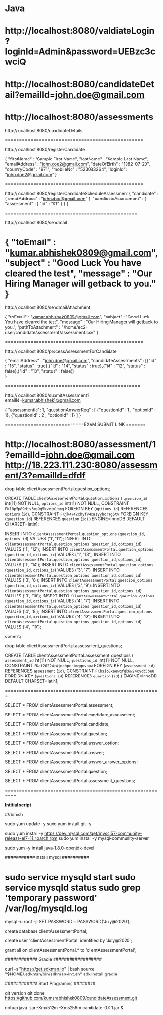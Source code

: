 
 Java 
================================================= 
http://localhost:8080/valdiateLogin?loginId=Admin&password=UEBzc3cwciQ
=================================================
http://localhost:8080/candidateDetail?emailId=john.doe@gmail.com
=================================================
http://localhost:8080/assessments
=================================================

http://localhost:8080/candidateDetails

=================================================

http://localhost:8080/registerCandidate

{
  "firstName" : "Sample First Name",
  "lastName" : "Sample Last Name",
  "emailAddress" : "john.doe2@gmail.com",
  "dateOfBirth" : "1982-07-20",
  "countryCode" : "971",
  "mobileNo" : "523083264",
  "loginId": "john.doe2@gmail.com"
}

=================================================

http://localhost:8080/registerCandidateScheduleAssessment
{
	 "candidate" : {
	  emailAddress" : "john.doe@gmail.com"
	},
	"candidateAssessment" : {
		"assessment" : {
			"id" : "01"
		}
	}
}

===============================================

http://localhost:8080/sendmail

{
	"toEmail" : "kumar.abhishek0809@gmail.com",
	"subject" : "Good Luck You have cleared the test",
	"message" : "Our Hiring Manager will getback to you."
}
===============================================

http://localhost:8080/sendmailAttachment

{
	"toEmail" : "kumar.abhishek0809@gmail.com",
	"subject" : "Good Luck You have cleared the test",
	"message" : "Our Hiring Manager will getback to you.",
	"pathToAttachment" : "/home/ec2-user/candidateAssessment/assessment.csv"
}

=================================================

http://localhost:8080/processAssessmentForCandidate 

{
   "emailAddress" : "john.doe@gmail.com",
    "candidateAssessments" : [{"id" : "15", "status" : true},{"id" : "14", "status" : true},{"id" : "12", "status" : false},{"id" : "13", "status" : false}]   
}

================================================

http://localhost:8080/submitAssessment?emailId=kumar.abhishek1@gmail.com

{
 "assessmentId": 1,
 "questionAnswerReq"  : [
	{"questionId" : 1 , "optionId" : 1},
	{"questionId" : 2 , "optionId" : 1}
 ]
}

============================EXAM SUBMIT LINK =======

http://localhost:8080/assessment/1?emailId=john.doe@gmail.com
http://18.223.111.230:8080/assessment/3?emailId=dfdf
================================================


drop table clientAssessmentPortal.question_options;

CREATE TABLE clientAssessmentPortal.question_options (
  `question_id` int(11) NOT NULL,
  `options_id` int(11) NOT NULL,
  CONSTRAINT `FK18p5p89dis3ma9g5kveiwltmq` FOREIGN KEY (`options_id`) REFERENCES `options` (`id`),
  CONSTRAINT `FKjk4v42xhyfv4ca1yyhorsg5tv` FOREIGN KEY (`question_id`) REFERENCES `question` (`id`)
) ENGINE=InnoDB DEFAULT CHARSET=latin1;

INSERT INTO `clientAssessmentPortal`.`question_options` (`question_id`, `options_id`) VALUES ('1', '11');
INSERT INTO `clientAssessmentPortal`.`question_options` (`question_id`, `options_id`) VALUES ('1', '12');
INSERT INTO `clientAssessmentPortal`.`question_options` (`question_id`, `options_id`) VALUES ('1', '13');
INSERT INTO `clientAssessmentPortal`.`question_options` (`question_id`, `options_id`) VALUES ('1', '14');
INSERT INTO `clientAssessmentPortal`.`question_options` (`question_id`, `options_id`) VALUES ('3', '7');
INSERT INTO `clientAssessmentPortal`.`question_options` (`question_id`, `options_id`) VALUES ('3', '8');
INSERT INTO `clientAssessmentPortal`.`question_options` (`question_id`, `options_id`) VALUES ('3', '9');
INSERT INTO `clientAssessmentPortal`.`question_options` (`question_id`, `options_id`) VALUES ('3', '10');
INSERT INTO `clientAssessmentPortal`.`question_options` (`question_id`, `options_id`) VALUES ('4', '7');
INSERT INTO `clientAssessmentPortal`.`question_options` (`question_id`, `options_id`) VALUES ('4', '8');
INSERT INTO `clientAssessmentPortal`.`question_options` (`question_id`, `options_id`) VALUES ('4', '9');
INSERT INTO `clientAssessmentPortal`.`question_options` (`question_id`, `options_id`) VALUES ('4', '10');

commit;

drop table clientAssessmentPortal.assessment_questions;

CREATE TABLE clientAssessmentPortal.assessment_questions (
  `assessment_id` int(11) NOT NULL,
  `questions_id` int(11) NOT NULL,
  CONSTRAINT `FKaf20224e4jochperimgguvnuw` FOREIGN KEY (`assessment_id`) REFERENCES `assessment` (`id`),
  CONSTRAINT `FKbsio8xaewqfgk6w24cydb5be8` FOREIGN KEY (`questions_id`) REFERENCES `question` (`id`)
) ENGINE=InnoDB DEFAULT CHARSET=latin1;


=======================================================

SELECT * FROM clientAssessmentPortal.assessment;

SELECT * FROM clientAssessmentPortal.candidate_assessment;

SELECT * FROM clientAssessmentPortal.candidate;

SELECT * FROM clientAssessmentPortal.question;

SELECT * FROM clientAssessmentPortal.answer_option;

SELECT * FROM clientAssessmentPortal.answer;

SELECT * FROM clientAssessmentPortal.answer_answer_options;

SELECT * FROM clientAssessmentPortal.question;

SELECT * FROM clientAssessmentPortal.assessment_questions;

==========================================================

************Intitial script************

#!/bin/sh

sudo yum update -y
sudo yum install git -y

sudo yum install -y https://dev.mysql.com/get/mysql57-community-release-el7-11.noarch.rpm
sudo yum install -y mysql-community-server

sudo yum -y install java-1.8.0-openjdk-devel

###########   install mysql ##########

sudo service mysqld start
sudo service mysqld status
sudo grep 'temporary password' /var/log/mysqld.log
====
mysql -u root -p
SET PASSWORD = PASSWORD('July@2020');

create database clientAssessmentPortal; 

create user 'clientAssessmentPortal' identified by 'July@2020'; 

grant all on clientAssessmentPortal.* to 'clientAssessmentPortal';

############ Gradle ##################
    
curl -s "https://get.sdkman.io" | bash 
source "$HOME/.sdkman/bin/sdkman-init.sh"
sdk install gradle

############ Start Programing ########

git version
git clone https://github.com/kumarabhishek0809/candidateAssessment.git

nohup java -jar -Xmx512m -Xms256m candidate-0.0.1.jar &
 
 